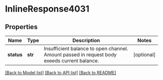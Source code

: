 # InlineResponse4031

## Properties
Name | Type | Description | Notes
------------ | ------------- | ------------- | -------------
**status** | **str** | Insufficient balance to open channel. Amount passed in request body exeeds current balance. | [optional] 

[[Back to Model list]](../README.md#documentation-for-models) [[Back to API list]](../README.md#documentation-for-api-endpoints) [[Back to README]](../README.md)

